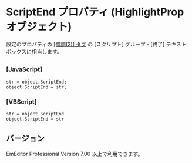 # ScriptEnd プロパティ (HighlightProp オブジェクト)

設定のプロパティの [\[強調(2)\] タブ](../../dlg/properties/highlight2/index) の \[スクリプト\] グループ \- \[終了\] テキスト ボックスに相当します。

## 

### \[JavaScript\]

```
str = object.ScriptEnd;
object.ScriptEnd = str;
```

### \[VBScript\]

```
str = object.ScriptEnd
object.ScriptEnd = str
```

## バージョン

EmEditor Professional Version 7.00 以上で利用できます。
